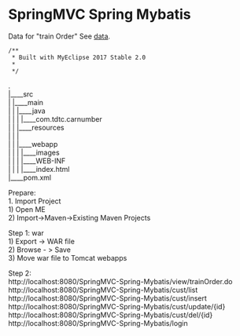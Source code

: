 SpringMVC Spring Mybatis
===============

Data for "train Order" See [data](https://github.com/xiaobin80/hlr_servlet/tree/v1.3/data).    
    
	/**
	 * Built with MyEclipse 2017 Stable 2.0
	 *
	 */
	 
.        
|____src        
| |____main        
| | |____java        
| | | |____com.tdtc.carnumber        
| | |____resources        
| | |        
| | |____webapp        
| | | |____images       
| | | |____WEB-INF        
| | | |____index.html        
|____pom.xml        
        

Prepare:    
    1. Import Project    
    1) Open ME    
    2) Import->Maven->Existing Maven Projects    

Step 1: war       
    1) Export -> WAR file        
    2) Browse - > Save    
    3) Move war file to Tomcat webapps    
    

Step 2:       
    http://localhost:8080/SpringMVC-Spring-Mybatis/view/trainOrder.do  
    http://localhost:8080/SpringMVC-Spring-Mybatis/cust/list    
    http://localhost:8080/SpringMVC-Spring-Mybatis/cust/insert   
    http://localhost:8080/SpringMVC-Spring-Mybatis/cust/update/{id}    
    http://localhost:8080/SpringMVC-Spring-Mybatis/cust/del/{id}  
    http://localhost:8080/SpringMVC-Spring-Mybatis/login       
     

